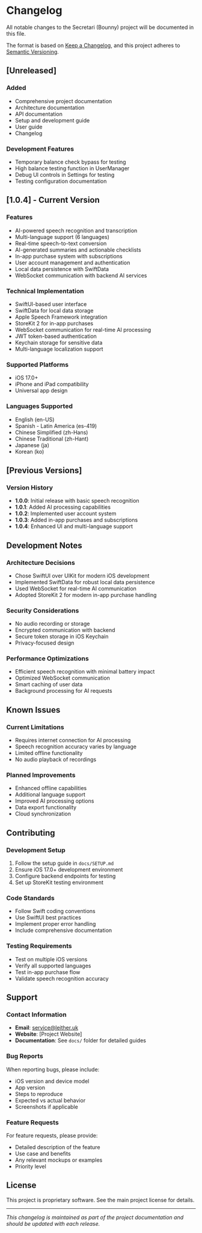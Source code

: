 # Changelog

All notable changes to the Secretari (Bounny) project will be documented in this file.

The format is based on [Keep a Changelog](https://keepachangelog.com/en/1.0.0/),
and this project adheres to [Semantic Versioning](https://semver.org/spec/v2.0.0.html).

## [Unreleased]

### Added
- Comprehensive project documentation
- Architecture documentation
- API documentation
- Setup and development guide
- User guide
- Changelog

### Development Features
- Temporary balance check bypass for testing
- High balance testing function in UserManager
- Debug UI controls in Settings for testing
- Testing configuration documentation

## [1.0.4] - Current Version

### Features
- AI-powered speech recognition and transcription
- Multi-language support (6 languages)
- Real-time speech-to-text conversion
- AI-generated summaries and actionable checklists
- In-app purchase system with subscriptions
- User account management and authentication
- Local data persistence with SwiftData
- WebSocket communication with backend AI services

### Technical Implementation
- SwiftUI-based user interface
- SwiftData for local data storage
- Apple Speech Framework integration
- StoreKit 2 for in-app purchases
- WebSocket communication for real-time AI processing
- JWT token-based authentication
- Keychain storage for sensitive data
- Multi-language localization support

### Supported Platforms
- iOS 17.0+
- iPhone and iPad compatibility
- Universal app design

### Languages Supported
- English (en-US)
- Spanish - Latin America (es-419)
- Chinese Simplified (zh-Hans)
- Chinese Traditional (zh-Hant)
- Japanese (ja)
- Korean (ko)

## [Previous Versions]

### Version History
- **1.0.0**: Initial release with basic speech recognition
- **1.0.1**: Added AI processing capabilities
- **1.0.2**: Implemented user account system
- **1.0.3**: Added in-app purchases and subscriptions
- **1.0.4**: Enhanced UI and multi-language support

## Development Notes

### Architecture Decisions
- Chose SwiftUI over UIKit for modern iOS development
- Implemented SwiftData for robust local data persistence
- Used WebSocket for real-time AI communication
- Adopted StoreKit 2 for modern in-app purchase handling

### Security Considerations
- No audio recording or storage
- Encrypted communication with backend
- Secure token storage in iOS Keychain
- Privacy-focused design

### Performance Optimizations
- Efficient speech recognition with minimal battery impact
- Optimized WebSocket communication
- Smart caching of user data
- Background processing for AI requests

## Known Issues

### Current Limitations
- Requires internet connection for AI processing
- Speech recognition accuracy varies by language
- Limited offline functionality
- No audio playback of recordings

### Planned Improvements
- Enhanced offline capabilities
- Additional language support
- Improved AI processing options
- Data export functionality
- Cloud synchronization

## Contributing

### Development Setup
1. Follow the setup guide in `docs/SETUP.md`
2. Ensure iOS 17.0+ development environment
3. Configure backend endpoints for testing
4. Set up StoreKit testing environment

### Code Standards
- Follow Swift coding conventions
- Use SwiftUI best practices
- Implement proper error handling
- Include comprehensive documentation

### Testing Requirements
- Test on multiple iOS versions
- Verify all supported languages
- Test in-app purchase flow
- Validate speech recognition accuracy

## Support

### Contact Information
- **Email**: service@leither.uk
- **Website**: [Project Website]
- **Documentation**: See `docs/` folder for detailed guides

### Bug Reports
When reporting bugs, please include:
- iOS version and device model
- App version
- Steps to reproduce
- Expected vs actual behavior
- Screenshots if applicable

### Feature Requests
For feature requests, please provide:
- Detailed description of the feature
- Use case and benefits
- Any relevant mockups or examples
- Priority level

## License

This project is proprietary software. See the main project license for details.

---

*This changelog is maintained as part of the project documentation and should be updated with each release.*
